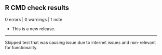 ## R CMD check results

0 errors | 0 warnings | 1 note

* This is a new release.
---
Skipped test that was causing issue due to internet issues and non-relevant for functionality.
